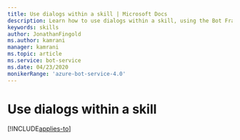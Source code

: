 ```yaml
---
title: Use dialogs within a skill | Microsoft Docs
description: Learn how to use dialogs within a skill, using the Bot Framework SDK.
keywords: skills
author: JonathanFingold
ms.author: kamrani
manager: kamrani
ms.topic: article
ms.service: bot-service
ms.date: 04/23/2020
monikerRange: 'azure-bot-service-4.0'
---
```


# Use dialogs within a skill

[!INCLUDE[applies-to](../includes/applies-to.md)]
